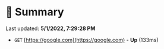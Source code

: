 # 📖 Summary
Last updated: **5/1/2022, 7:29:28 PM**

- `GET` [https://google.com](https://google.com) - **Up** (133ms)
